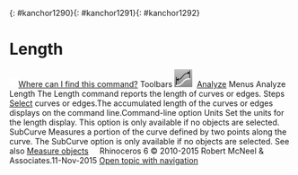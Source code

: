 ---
---

{: #kanchor1290}{: #kanchor1291}{: #kanchor1292}
# Length
 [![images/transparent.gif](images/transparent.gif)Where can I find this command?](javascript:void(0);) Toolbars
![images/length.png](images/length.png) [Analyze](analyze-toolbar.html) 
Menus
Analyze
Length
The Length command reports the length of curves or edges.
Steps
 [Select](select-objects.html) curves or edges.The accumulated length of the curves or edges displays on the command line.Command-line option
Units
Set the units for the length display.
This option is only available if no objects are selected.
SubCurve
Measures a portion of the curve defined by two points along the curve.
The SubCurve option is only available if no objects are selected.
See also
 [Measure objects](sak-measure.html) 
&#160;
&#160;
Rhinoceros 6 © 2010-2015 Robert McNeel &amp; Associates.11-Nov-2015
 [Open topic with navigation](length.html) 

